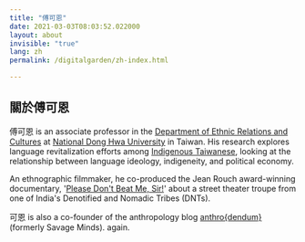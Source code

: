 ```yaml
---
title: "傅可恩"
date: 2021-03-03T08:03:52.022000
layout: about
invisible: "true"
lang: zh
permalink: /digitalgarden/zh-index.html

---
```


## 關於傅可恩

傅可恩 is an associate professor in the [Department of Ethnic Relations and Cultures](https://rc025.ndhu.edu.tw/?Lang=en) at [National Dong Hwa University](https://epage.ndhu.edu.tw/bin/home.php?Lang=en) in Taiwan. His research explores language revitalization efforts among [Indigenous Taiwanese](https://en.wikipedia.org/wiki/Taiwanese_indigenous_peoples), looking at the relationship between language ideology, indigeneity, and political economy. 

An ethnographic filmmaker, he co-produced the Jean Rouch award-winning documentary, '[Please Don't Beat Me, Sir!](https://pleasedontbeatmesir.fournineandahalf.com)' about a street theater troupe from one of India's Denotified and Nomadic Tribes (DNTs). 

可恩 is also a co-founder of the anthropology blog [anthro{dendum}](https://anthrodendum.org) (formerly Savage Minds). again.